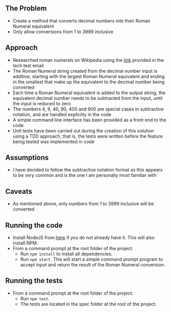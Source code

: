 ## The Problem
- Create a method that converts decimal numbers into their Roman Numeral equivalent
- Only allow conversions from 1 to 3999 inclusive

## Approach
- Researched roman numerals on Wikipedia using the [link](http://en.wikipedia.org/wiki/Roman_numerals) provided in the tech test email 
- The Roman Numeral string created from the decimal number input is additive, starting with the largest Roman Numeral equivalent and ending in the smallest that make up the equivalent to the decimal number being converted
- Each time a Roman Numeral equivalent is added to the output string, the equivalent decimal number needs to be subtracted from the input, until the input is reduced to zero
- The numbers 4, 9, 40, 90, 400 and 900 are special cases in subtractive notation, and are handled explicitly in the code
- A simple command line interface has been provided as a front end to the code
- Unit tests have been carried out during the creation of this solution using a TDD approach, that is, the tests were written before the feature being tested was implemented in code

## Assumptions
- I have decided to follow the subtractive notation format as this appears to be very common and is the one I am personally most familiar with

## Caveats
- As mentioned above, only numbers from 1 to 3999 inclusive will be converted

## Running the code
- Install NodeJS from [here](https://nodejs.org/en/download/) if you do not already have it. This will also install NPM.
- From a command prompt at the root folder of the project.
    - Run `npm install` to install all dependencies.
    - Run `npm start`. This will start a simple command prompt program to accept input and return the result of the Roman Numeral conversion.

## Running the tests
- From a command prompt at the root folder of the project.
    - Run `npm test`.
    - The tests are located in the spec folder at the root of the project.

